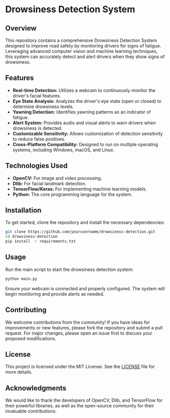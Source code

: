 # Drowsiness Detection System

## Overview
This repository contains a comprehensive Drowsiness Detection System designed to improve road safety by monitoring drivers for signs of fatigue. Leveraging advanced computer vision and machine learning techniques, this system can accurately detect and alert drivers when they show signs of drowsiness.

## Features
- **Real-time Detection:** Utilizes a webcam to continuously monitor the driver's facial features.
- **Eye State Analysis:** Analyzes the driver's eye state (open or closed) to determine drowsiness levels.
- **Yawning Detection:** Identifies yawning patterns as an indicator of fatigue.
- **Alert System:** Provides audio and visual alerts to warn drivers when drowsiness is detected.
- **Customizable Sensitivity:** Allows customization of detection sensitivity to reduce false positives.
- **Cross-Platform Compatibility:** Designed to run on multiple operating systems, including Windows, macOS, and Linux.

## Technologies Used
- **OpenCV:** For image and video processing.
- **Dlib:** For facial landmark detection.
- **TensorFlow/Keras:** For implementing machine learning models.
- **Python:** The core programming language for the system.

## Installation
To get started, clone the repository and install the necessary dependencies:

```bash
git clone https://github.com/yourusername/drowsiness-detection.git
cd drowsiness-detection
pip install -r requirements.txt
```

## Usage
Run the main script to start the drowsiness detection system:

```bash
python main.py
```

Ensure your webcam is connected and properly configured. The system will begin monitoring and provide alerts as needed.

## Contributing
We welcome contributions from the community! If you have ideas for improvements or new features, please fork the repository and submit a pull request. For major changes, please open an issue first to discuss your proposed modifications.

## License
This project is licensed under the MIT License. See the [LICENSE](LICENSE) file for more details.

## Acknowledgments
We would like to thank the developers of OpenCV, Dlib, and TensorFlow for their powerful libraries, as well as the open-source community for their invaluable contributions.
